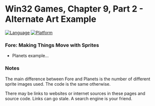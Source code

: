 # Win32 Games, Chapter 9, Part 2 - Alternate Art Example
[![Language](https://img.shields.io/badge/Language%20-C++-blue.svg)](https://github.com/GeorgePimpleton/Win32-games/)
[![Platform](https://img.shields.io/badge/Platform%20-Win32-blue.svg)](https://github.com/GeorgePimpleton/Win32-games/)

### Fore: Making Things Move with Sprites
   - Planets example...

### Notes
The main difference between Fore and Planets is the number of different sprite images used.  The code is the same otherwise.

There may be links to websites or internet sources in these pages and source code. Links can go stale. A search engine is your friend.
